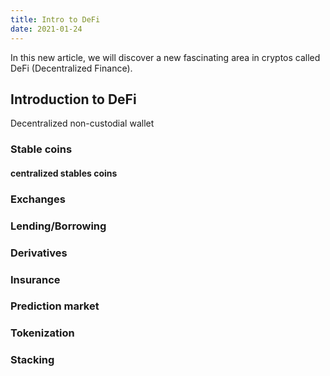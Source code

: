 ```yaml
---
title: Intro to DeFi
date: 2021-01-24
---
```


In this new article, we will discover a new fascinating area in cryptos called DeFi (Decentralized Finance).


## Introduction to DeFi

Decentralized
non-custodial wallet


### Stable coins

#### centralized stables coins



### Exchanges

### Lending/Borrowing

### Derivatives

### Insurance

### Prediction market

### Tokenization

### Stacking
